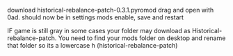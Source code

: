 download historical-rebalance-patch-0.3.1.pyromod 
drag and open with 0ad.
should now be in settings mods 
enable, save and restart

IF game is still gray in some cases your folder may download as Historical-rebalance-patch.  You need to find your mods folder on desktop and rename that folder so its a lowercase h (historical-rebalance-patch)
